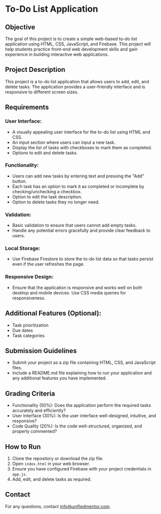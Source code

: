 # To-Do List Application

## Objective
The goal of this project is to create a simple web-based to-do list application using HTML, CSS, JavaScript, and Firebase. This project will help students practice front-end web development skills and gain experience in building interactive web applications.

## Project Description
This project is a to-do list application that allows users to add, edit, and delete tasks. The application provides a user-friendly interface and is responsive to different screen sizes.

## Requirements
### User Interface:
- A visually appealing user interface for the to-do list using HTML and CSS.
- An input section where users can input a new task.
- Display the list of tasks with checkboxes to mark them as completed.
- Options to edit and delete tasks.

### Functionality:
- Users can add new tasks by entering text and pressing the "Add" button.
- Each task has an option to mark it as completed or incomplete by checking/unchecking a checkbox.
- Option to edit the task description.
- Option to delete tasks they no longer need.

### Validation:
- Basic validation to ensure that users cannot add empty tasks.
- Handle any potential errors gracefully and provide clear feedback to users.

### Local Storage:
- Use Firebase Firestore to store the to-do list data so that tasks persist even if the user refreshes the page.

### Responsive Design:
- Ensure that the application is responsive and works well on both desktop and mobile devices. Use CSS media queries for responsiveness.

## Additional Features (Optional):
- Task prioritization
- Due dates
- Task categories

## Submission Guidelines
- Submit your project as a zip file containing HTML, CSS, and JavaScript files.
- Include a README.md file explaining how to run your application and any additional features you have implemented.

## Grading Criteria
- Functionality (50%): Does the application perform the required tasks accurately and efficiently?
- User Interface (30%): Is the user interface well-designed, intuitive, and responsive?
- Code Quality (20%): Is the code well-structured, organized, and properly commented?

## How to Run
1. Clone the repository or download the zip file.
2. Open `index.html` in your web browser.
3. Ensure you have configured Firebase with your project credentials in `app.js`.
4. Add, edit, and delete tasks as required.

## Contact
For any questions, contact info@unifiedmentor.com.
